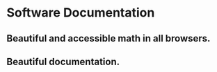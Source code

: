 # Software Documentation

## Beautiful and accessible math in all browsers.

## Beautiful documentation.
